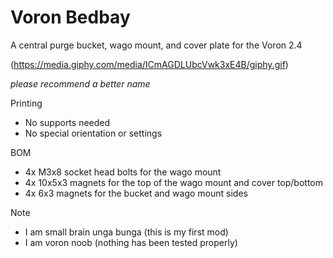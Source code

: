 # Voron Bedbay
A central purge bucket, wago mount, and cover plate for the Voron 2.4

(https://media.giphy.com/media/ICmAGDLUbcVwk3xE4B/giphy.gif)

_please recommend a better name_

Printing
* No supports needed
* No special orientation or settings

BOM
* 4x M3x8 socket head bolts for the wago mount
* 4x 10x5x3 magnets for the top of the wago mount and cover top/bottom
* 4x 6x3 magnets for the bucket and wago mount sides

Note
* I am small brain unga bunga (this is my first mod)
* I am voron noob (nothing has been tested properly)
